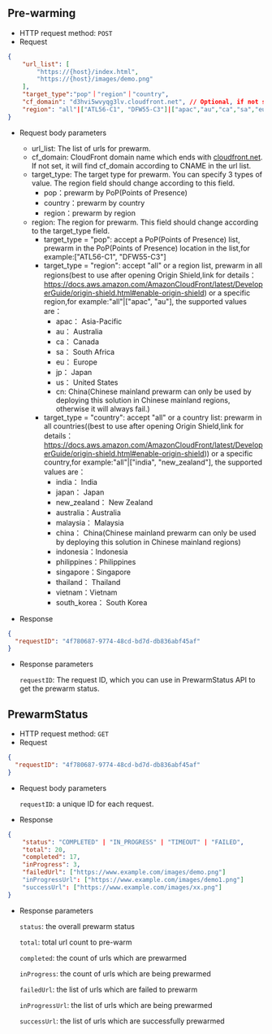 ## Pre-warming 
- HTTP request method: `POST`
- Request

``` json
{
    "url_list": [
        "https://{host}/index.html",
        "https://{host}/images/demo.png"
    ],
    "target_type":"pop"｜"region"｜"country",
    "cf_domain": "d3hvi5wvyqg3lv.cloudfront.net", // Optional, if not set cf_domain, it will find cf_domain according to CName in the url list
    "region": "all"|["ATL56-C1", "DFW55-C3"]|["apac","au","ca","sa","eu","jp","us"]|["china","india","japan","new_zealand","australia","malaysia","indonesia","philippines","singapore","thailand","vietnam","south_korea"] // "all" to prewarm all established pop node
}
```

- Request body parameters
    
    - url_list: The list of urls for prewarm.
    - cf_domain: CloudFront domain name which ends with [cloudfront.net](http://cloudfront.net/). If not set, it will find cf_domain according to CNAME in the url list.
    - target_type: The target type for prewarm. You can specify 3 types of value. The region field should change according to this field.
      * pop：prewarm by PoP(Points of Presence)
      * country：prewarm by country
      * region：prewarm by region
    - region: The region for prewarm. This field should change according to the target_type field.
      * target_type = "pop": accept a PoP(Points of Presence) list, prewarm in the PoP(Points of Presence) location in the list,for example:["ATL56-C1", "DFW55-C3"]
      * target_type = "region": accept "all" or a region list, prewarm in all regions(best to use after opening Origin Shield,link for details：https://docs.aws.amazon.com/AmazonCloudFront/latest/DeveloperGuide/origin-shield.html#enable-origin-shield) or a specific region,for example:"all"|["apac", "au"], the supported values are：
        * apac： Asia-Pacific
        * au： Australia
        * ca： Canada
        * sa： South Africa
        * eu： Europe
        * jp： Japan
        * us： United States
        * cn:  China(Chinese mainland prewarm can only be used by deploying this solution in Chinese mainland regions, otherwise it will always fail.)
      * target_type = "country": accept "all" or a country list: prewarm in all countries((best to use after opening Origin Shield,link for details：https://docs.aws.amazon.com/AmazonCloudFront/latest/DeveloperGuide/origin-shield.html#enable-origin-shield)) or a specific country,for example:"all"|["india", "new_zealand"], the supported values are：
        * india： India
        * japan： Japan
        * new_zealand： New Zealand
        * australia：Australia
        * malaysia： Malaysia
        * china： China(Chinese mainland prewarm can only be used by deploying this solution in Chinese mainland regions)
        * indonesia：Indonesia
        * philippines：Philippines
        * singapore：Singapore
        * thailand： Thailand
        * vietnam：Vietnam
        * south_korea： South Korea

- Response

``` json
{
  "requestID": "4f780687-9774-48cd-bd7d-db836abf45af"
}
```

- Response parameters

  `requestID`: The request ID, which you can use in PrewarmStatus API to get the prewarm status.

## PrewarmStatus 

- HTTP request method: `GET`
- Request

``` json
{
  "requestID": "4f780687-9774-48cd-bd7d-db836abf45af"
}
```

- Request body parameters

  `requestID`: a unique ID for each request.

- Response

``` json
{
    "status": "COMPLETED" | "IN_PROGRESS" | "TIMEOUT" | "FAILED",
    "total": 20,
    "completed": 17,
    "inProgress": 3,
    "failedUrl": ["https://www.example.com/images/demo.png"]
    "inProgressUrl": ["https://www.example.com/images/demo1.png"]
    "successUrl": ["https://www.example.com/images/xx.png"]
}
```

- Response parameters

  `status`: the overall prewarm status

  `total`: total url count to pre-warm

  `completed`: the count of urls which are prewarmed

  `inProgress`: the count of urls which are being prewarmed

  `failedUrl`: the list of urls which are failed to prewarm

  `inProgressUrl`: the list of urls which are being prewarmed

  `successUrl`: the list of urls which are successfully prewarmed








